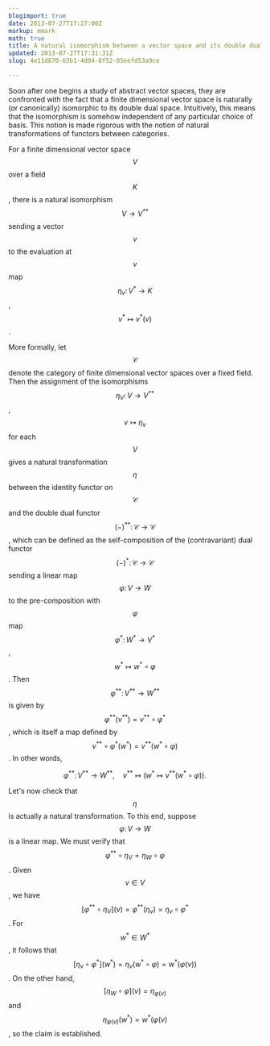 ```yaml
---
blogimport: true
date: 2013-07-27T17:27:00Z
markup: mmark
math: true
title: A natural isomorphism between a vector space and its double dual.
updated: 2013-07-27T17:31:31Z
slug: 4e11d870-63b1-4d04-8f52-05eefd53a9ce

---
```


Soon after one begins a study of abstract vector spaces, they are confronted with the fact that a finite dimensional vector space is naturally (or canonically) isomorphic to its double dual space.  Intuitively, this means that the isomorphism is somehow independent of any particular choice of basis.  This notion is made rigorous  with the notion of natural transformations of functors between categories.



<!--more-->



For a finite dimensional vector space $$V$$ over a field $$K$$, there is a natural isomorphism $$V \to V^{**}$$ sending a vector $$v$$ to the evaluation at $$v$$ map $$\eta_{v} \colon V^* \to  K$$, $$v^* \mapsto v^*(v)$$.

More formally, let $$\mathcal C$$ denote the category of finite dimensional vector spaces over a fixed field.  Then the assignment of the isomorphisms $$\eta_V  \colon V \to V^{**}$$, $$v \mapsto \eta_v$$ for each $$V$$ gives a natural transformation $$\eta$$ between the identity functor  on $$\mathcal C$$ and the double dual functor  $$ (  - ) ^{**} \colon \mathcal C \to \mathcal C$$, which can be defined as the self-composition of the (contravariant) dual functor  $$(-)^* \colon \mathcal C \to \mathcal C$$ sending a linear map $$\varphi \colon V \to W$$ to the pre-composition with $$\varphi$$ map $$\varphi^* \colon W^* \to V^*$$,  $$w^* \mapsto w^* \circ \varphi$$.  Then $$\varphi^{**} \colon V^{**} \to W^{**}$$ is given by $$\varphi^{**}(v^{**}) = v^{**} \circ \varphi^*$$, which is itself a map defined by $$v^{**} \circ \varphi^* (w^*) = v^{**} (w^* \circ \varphi)$$.   In other words, 

$$\begin{equation*}
  \varphi^{**} \colon V^{**} \to W^{**}, \quad v^{**} \mapsto (w^* \mapsto v^{**} ( w^* \circ \varphi)). 
\end{equation*}$$



Let's now check that $$\eta$$ is actually a natural transformation.  To this end, suppose $$\varphi \colon V \to W$$ is a linear map.  We must verify that $$\varphi^{**} \circ \eta_V = \eta_W \circ \varphi$$.  Given $$v \in V$$, we have $$[\varphi^{**} \circ \eta_V] (v) = \varphi^{**} (\eta_v) = \eta_v \circ \varphi^*$$.   For $$w^* \in W^*$$, it follows that $$[\eta_v \circ \varphi^*] (w^*) = \eta_v (w^* \circ \varphi) = w^* ( \varphi(v))$$.  On the other hand, $$[\eta_W \circ \varphi](v)=\eta_{\varphi(v)}$$ and $$\eta_{\varphi(v)}(w^*) = w^* (\varphi(v)$$, so the claim is established.
